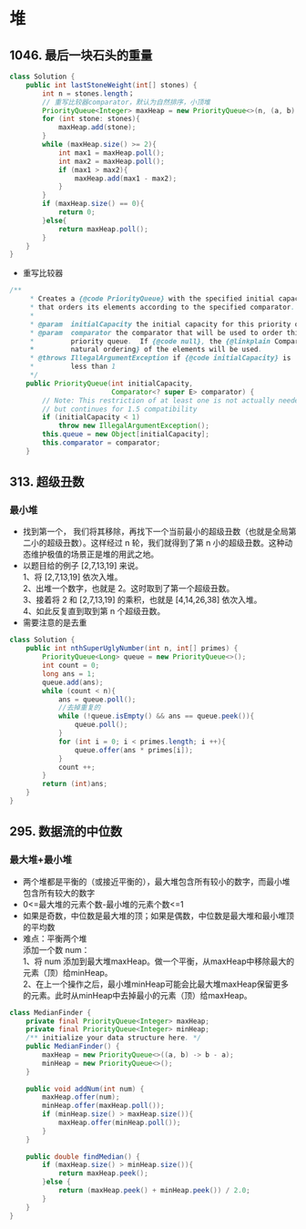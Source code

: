 # 堆
## 1046. 最后一块石头的重量
```JAVA
class Solution {
    public int lastStoneWeight(int[] stones) {
        int n = stones.length；
        // 重写比较器comparator，默认为自然排序，小顶堆
        PriorityQueue<Integer> maxHeap = new PriorityQueue<>(n, (a, b) -> b - a);
        for (int stone: stones){
            maxHeap.add(stone);
        }
        while (maxHeap.size() >= 2){
            int max1 = maxHeap.poll();
            int max2 = maxHeap.poll();
            if (max1 > max2){
                maxHeap.add(max1 - max2);
            }
        }
        if (maxHeap.size() == 0){
            return 0;
        }else{
            return maxHeap.poll();
        }
    }
}
```
* 重写比较器
```JAVA
/**
     * Creates a {@code PriorityQueue} with the specified initial capacity
     * that orders its elements according to the specified comparator.
     *
     * @param  initialCapacity the initial capacity for this priority queue
     * @param  comparator the comparator that will be used to order this
     *         priority queue.  If {@code null}, the {@linkplain Comparable
     *         natural ordering} of the elements will be used.
     * @throws IllegalArgumentException if {@code initialCapacity} is
     *         less than 1
     */
    public PriorityQueue(int initialCapacity,
                         Comparator<? super E> comparator) {
        // Note: This restriction of at least one is not actually needed,
        // but continues for 1.5 compatibility
        if (initialCapacity < 1)
            throw new IllegalArgumentException();
        this.queue = new Object[initialCapacity];
        this.comparator = comparator;
    }
```
## 313. 超级丑数
### 最小堆
* 找到第一个， 我们将其移除，再找下一个当前最小的超级丑数（也就是全局第二小的超级丑数）。这样经过 n 轮，我们就得到了第 n 小的超级丑数。这种动态维护极值的场景正是堆的用武之地。
* 以题目给的例子 [2,7,13,19] 来说。</br>
1、将 [2,7,13,19] 依次入堆。</br>
2、出堆一个数字，也就是 2。这时取到了第一个超级丑数。</br>
3、接着将 2 和 [2,7,13,19] 的乘积，也就是 [4,14,26,38] 依次入堆。</br>
4、如此反复直到取到第 n 个超级丑数。</br>
* 需要注意的是去重
```JAVA
class Solution {
    public int nthSuperUglyNumber(int n, int[] primes) {
        PriorityQueue<Long> queue = new PriorityQueue<>();
        int count = 0;
        long ans = 1;
        queue.add(ans);
        while (count < n){
            ans = queue.poll();
            //去掉重复的
            while (!queue.isEmpty() && ans == queue.peek()){
                queue.poll();
            }
            for (int i = 0; i < primes.length; i ++){
                queue.offer(ans * primes[i]);
            }
            count ++;
        }
        return (int)ans;
    }
}
```     
## 295. 数据流的中位数
### 最大堆+最小堆
* 两个堆都是平衡的（或接近平衡的），最大堆包含所有较小的数字，而最小堆包含所有较大的数字
* 0<=最大堆的元素个数-最小堆的元素个数<=1
* 如果是奇数，中位数是最大堆的顶；如果是偶数，中位数是最大堆和最小堆顶的平均数
* 难点：平衡两个堆</br>
添加一个数 num：</br>
1、将 num 添加到最大堆maxHeap。做一个平衡，从maxHeap中移除最大的元素（顶）给minHeap。</br>
2、在上一个操作之后，最小堆minHeap可能会比最大堆maxHeap保留更多的元素。此时从minHeap中去掉最小的元素（顶）给maxHeap。</br>
```JAVA
class MedianFinder {
    private final PriorityQueue<Integer> maxHeap;
    private final PriorityQueue<Integer> minHeap;
    /** initialize your data structure here. */
    public MedianFinder() {
        maxHeap = new PriorityQueue<>((a, b) -> b - a);
        minHeap = new PriorityQueue<>();
    }
    
    public void addNum(int num) {
        maxHeap.offer(num);
        minHeap.offer(maxHeap.poll());
        if (minHeap.size() > maxHeap.size()){
            maxHeap.offer(minHeap.poll());
        }
    }
    
    public double findMedian() {
        if (maxHeap.size() > minHeap.size()){
            return maxHeap.peek();
        }else {
            return (maxHeap.peek() + minHeap.peek()) / 2.0;
        }
    }
}
```
